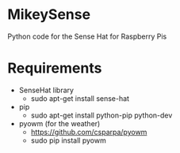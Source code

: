 # MikeySense
Python code for the Sense Hat for Raspberry Pis

# Requirements
- SenseHat library
	- sudo apt-get install sense-hat
- pip
	- sudo apt-get install python-pip python-dev
- pyowm (for the weather)
	- https://github.com/csparpa/pyowm
	- sudo pip install pyowm
